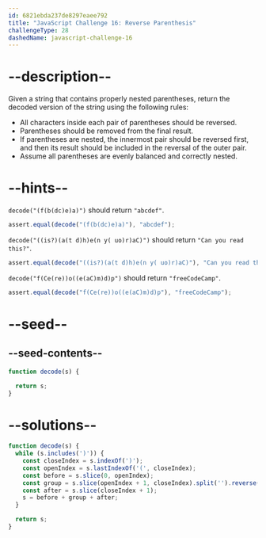 ```yaml
---
id: 6821ebda237de8297eaee792
title: "JavaScript Challenge 16: Reverse Parenthesis"
challengeType: 28
dashedName: javascript-challenge-16
---
```


# --description--

Given a string that contains properly nested parentheses, return the decoded version of the string using the following rules:

- All characters inside each pair of parentheses should be reversed.
- Parentheses should be removed from the final result.
- If parentheses are nested, the innermost pair should be reversed first, and then its result should be included in the reversal of the outer pair.
- Assume all parentheses are evenly balanced and correctly nested.

# --hints--

`decode("(f(b(dc)e)a)")` should return `"abcdef"`.

```js
assert.equal(decode("(f(b(dc)e)a)"), "abcdef");
```

`decode("((is?)(a(t d)h)e(n y( uo)r)aC)")` should return `"Can you read this?"`.

```js
assert.equal(decode("((is?)(a(t d)h)e(n y( uo)r)aC)"), "Can you read this?");
```

`decode("f(Ce(re))o((e(aC)m)d)p")` should return `"freeCodeCamp"`.

```js
assert.equal(decode("f(Ce(re))o((e(aC)m)d)p"), "freeCodeCamp");
```

# --seed--

## --seed-contents--

```js
function decode(s) {

  return s;
}
```

# --solutions--

```js
function decode(s) {
  while (s.includes(')')) {
    const closeIndex = s.indexOf(')');
    const openIndex = s.lastIndexOf('(', closeIndex);
    const before = s.slice(0, openIndex);
    const group = s.slice(openIndex + 1, closeIndex).split('').reverse().join('');
    const after = s.slice(closeIndex + 1);
    s = before + group + after;
  }

  return s;
}
```
